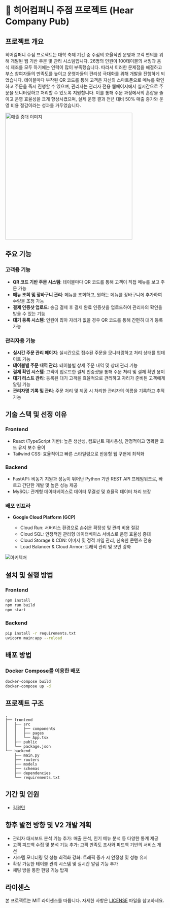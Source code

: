 # 💼 히어컴퍼니 주점 프로젝트 (Hear Company Pub)

## 프로젝트 개요

히어컴퍼니 주점 프로젝트는 대학 축제 기간 중 주점의 효율적인 운영과 고객 편의를 위해 개발된 웹 기반 주문 및 관리 시스템입니다. 26명의 인원이 100테이블의 서빙과 음식 제조를 모두 하기에는 인력이 많이 부족했습니다. 따라서 이러한 문제점을 해결하고 부스 참여자들의 만족도를 높이고 운영자들의 편리성 극대화를 위해 개발을 진행하게 되었습니다. 테이블마다 부착된 QR 코드를 통해 고객은 자신의 스마트폰으로 메뉴를 확인하고 주문을 즉시 진행할 수 있으며, 관리자는 관리자 전용 웹페이지에서 실시간으로 주문을 모니터링하고 처리할 수 있도록 지원합니다. 이를 통해 주문 과정에서의 혼잡을 줄이고 운영 효율성을 크게 향상시켰으며, 실제 운영 결과 전년 대비 50% 매출 증가와 운영 비용 절감이라는 성과를 거두었습니다.



<img src="https://github.com/hdh985/HearFesta/blob/main/%E1%84%92%E1%85%B5%E1%84%8B%E1%85%A5%E1%84%8F%E1%85%A5%E1%86%B7%E1%84%91%E1%85%A5%E1%84%82%E1%85%B5%20%E1%84%8E%E1%85%AC%E1%84%8C%E1%85%A9%E1%86%BC%20%E1%84%89%E1%85%AE%E1%84%8B%E1%85%B5%E1%86%A8.jpeg" alt="매출 증대 이미지" width="400"/>


## 주요 기능

### 고객용 기능

* **QR 코드 기반 주문 시스템**: 테이블마다 QR 코드를 통해 고객이 직접 메뉴를 보고 주문 가능
* **메뉴 조회 및 장바구니 관리**: 메뉴를 조회하고, 원하는 메뉴를 장바구니에 추가하여 수량을 조정 가능
* **결제 인증샷 업로드**: 송금 결제 후 결제 완료 인증샷을 업로드하여 관리자의 확인을 받을 수 있는 기능
* **대기 등록 시스템**: 인원이 많아 자리가 없을 경우 QR 코드를 통해 간편히 대기 등록 가능

### 관리자용 기능

* **실시간 주문 관리 페이지**: 실시간으로 접수된 주문을 모니터링하고 처리 상태를 업데이트 가능
* **테이블별 주문 내역 관리**: 테이블별 상세 주문 내역 및 상태 관리 기능
* **결제 확인 시스템**: 고객이 업로드한 결제 인증샷을 통해 주문 처리 및 결제 확인 용이
* **대기 리스트 관리**: 등록된 대기 고객을 효율적으로 관리하고 자리가 준비된 고객에게 알림 기능
* **관리자명 기록 및 관리**: 주문 처리 및 제공 시 처리한 관리자의 이름을 기록하고 추적 가능

## 기술 스택 및 선정 이유

### Frontend

* React (TypeScript 기반): 높은 생산성, 컴포넌트 재사용성, 안정적이고 명확한 코드 유지 보수 용이
* Tailwind CSS: 효율적이고 빠른 스타일링으로 반응형 웹 구현에 최적화

### Backend

* FastAPI: 비동기 지원과 성능이 뛰어난 Python 기반 REST API 프레임워크로, 빠르고 간단한 개발 및 높은 성능 제공
* MySQL: 관계형 데이터베이스로 데이터 무결성 및 효율적 데이터 처리 보장

### 배포 인프라

* **Google Cloud Platform (GCP)**

  * Cloud Run: 서버리스 환경으로 손쉬운 확장성 및 관리 비용 절감
  * Cloud SQL: 안정적인 관리형 데이터베이스 서비스로 운영 효율성 증대
  * Cloud Storage & CDN: 이미지 및 정적 파일 관리, 신속한 콘텐츠 전송
  * Load Balancer & Cloud Armor: 트래픽 관리 및 보안 강화

![아키텍쳐]()
## 설치 및 실행 방법

### Frontend

```bash
npm install
npm run build
npm start
```

### Backend

```bash
pip install -r requirements.txt
uvicorn main:app --reload
```

## 배포 방법

### Docker Compose를 이용한 배포

```bash
docker-compose build
docker-compose up -d
```

## 프로젝트 구조

```
.
├── frontend
│   ├── src
│   │   ├── components
│   │   ├── pages
│   │   └── App.tsx
│   ├── public
│   └── package.json
└── backend
    ├── main.py
    ├── routers
    ├── models
    ├── schemas
    ├── dependencies
    └── requirements.txt
```

## 기간 및 인원


* [김경민](https://github.com/본인깃허브링크)


## 향후 발전 방향 및 V2 개발 계획

* 관리자 대시보드 분석 기능 추가: 매출 분석, 인기 메뉴 분석 등 다양한 통계 제공
* 고객 피드백 수집 및 분석 기능 추가: 고객 만족도 조사와 피드백 기반의 서비스 개선
* 시스템 모니터링 및 성능 최적화 강화: 트래픽 증가 시 안정성 및 성능 유지
* 확장 가능한 테이블 관리 시스템 및 실시간 알림 기능 추가
* 채팅 방을 통한 헌팅 기능 탑재

## 라이센스

본 프로젝트는 MIT 라이센스를 따릅니다. 자세한 사항은 [LICENSE](LICENSE) 파일을 참고하세요.
